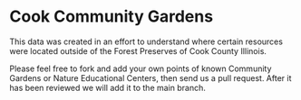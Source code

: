 Cook Community Gardens
======================

This data was created in an effort to understand where certain resources were located outside of the Forest Preserves of Cook County Illinois.

Please feel free to fork and add your own points of known Community Gardens or Nature Educational Centers, then send us a pull request. After it has been reviewed we will add it to the main branch.
